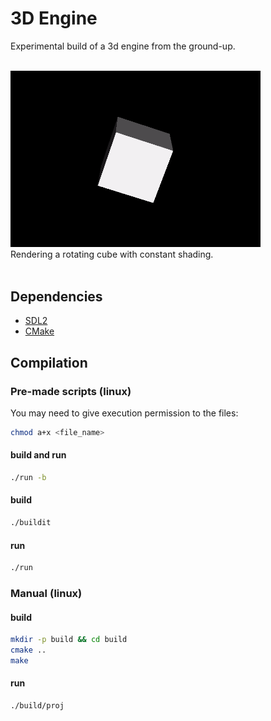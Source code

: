 # 3D Engine
Experimental build of a 3d engine from the ground-up.<br/><br/>

<img src = "docs/showcase.gif" width="400" /><br/>
Rendering a rotating cube with constant shading.<br/><br/>

## Dependencies

- [SDL2](https://libsdl.org)
- [CMake](https://cmake.org)

## Compilation

### Pre-made scripts (linux)
You may need to give execution permission to the files:
```bash
chmod a+x <file_name>
```
#### build and run
```bash
./run -b
```
#### build
```bash
./buildit
```
#### run
```bash
./run
```

### Manual (linux)

#### build
```bash
mkdir -p build && cd build
cmake .. 
make 
```

#### run
```bash
./build/proj
```



